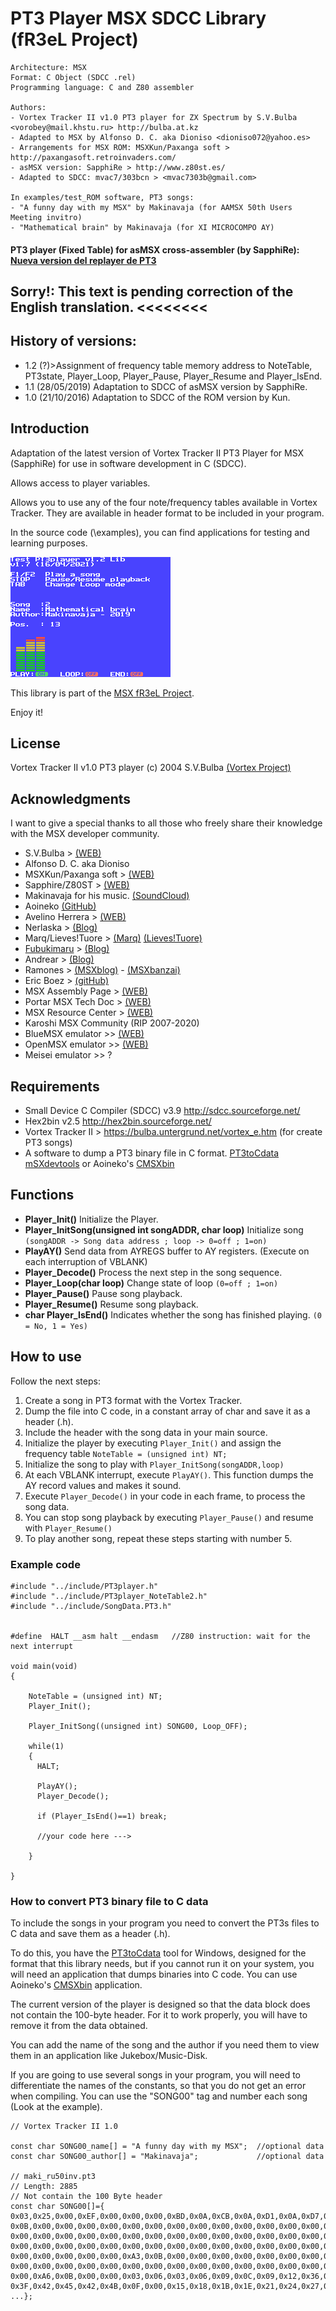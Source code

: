# PT3 Player MSX SDCC Library (fR3eL Project)

```
Architecture: MSX
Format: C Object (SDCC .rel)
Programming language: C and Z80 assembler

Authors: 
- Vortex Tracker II v1.0 PT3 player for ZX Spectrum by S.V.Bulba <vorobey@mail.khstu.ru> http://bulba.at.kz
- Adapted to MSX by Alfonso D. C. aka Dioniso <dioniso072@yahoo.es>
- Arrangements for MSX ROM: MSXKun/Paxanga soft > http://paxangasoft.retroinvaders.com/
- asMSX version: SapphiRe > http://www.z80st.es/
- Adapted to SDCC: mvac7/303bcn > <mvac7303b@gmail.com>

In examples/test_ROM software, PT3 songs:
- "A funny day with my MSX" by Makinavaja (for AAMSX 50th Users Meeting invitro)
- "Mathematical brain" by Makinavaja (for XI MICROCOMPO AY) 
```

#### PT3 player (Fixed Table) for asMSX cross-assembler (by SapphiRe): [Nueva version del replayer de PT3](http://www.z80st.es/blog/2008/11/19a-nueva-version-del-replayer-de-pt3)        


## Sorry!: This text is pending correction of the English translation. <<<<<<<<


## History of versions:
- 1.2 (?)>Assignment of frequency table memory address to NoteTable, PT3state, Player_Loop, Player_Pause, Player_Resume and Player_IsEnd.
- 1.1 (28/05/2019) Adaptation to SDCC of asMSX version by SapphiRe.
- 1.0 (21/10/2016) Adaptation to SDCC of the ROM version by Kun.


## Introduction

Adaptation of the latest version of Vortex Tracker II PT3 Player for MSX (SapphiRe) for use in software development in C (SDCC).

Allows access to player variables.

Allows you to use any of the four note/frequency tables available in Vortex Tracker. 
They are available in header format to be included in your program.  

In the source code (\examples), you can find applications for testing and learning purposes.

![TEST PT3player](https://raw.githubusercontent.com/mvac7/SDCC_PT3player/master/examples/test_ROM/GFX/TESTPT3.png)

This library is part of the [MSX fR3eL Project](https://github.com/mvac7/SDCC_MSX_fR3eL).

Enjoy it!



## License

Vortex Tracker II v1.0 PT3 player (c) 2004 S.V.Bulba [(Vortex Project)](https://bulba.untergrund.net/vortex_e.htm)



## Acknowledgments
  
I want to give a special thanks to all those who freely share their knowledge with the MSX developer community.

* S.V.Bulba > [(WEB)](http://bulba.at.kz) 
* Alfonso D. C. aka Dioniso
* MSXKun/Paxanga soft > [(WEB)](http://paxangasoft.retroinvaders.com/)
* Sapphire/Z80ST > [(WEB)](http://z80st.auic.es/)
* Makinavaja for his music. [(SoundCloud)](https://soundcloud.com/makimsx)
* Aoineko [(GitHub)](https://github.com/aoineko-fr)
* Avelino Herrera > [(WEB)](http://msx.atlantes.org/index_es.html)
* Nerlaska > [(Blog)](http://albertodehoyonebot.blogspot.com.es)
* Marq/Lieves!Tuore > [(Marq)](http://www.kameli.net/marq/) [(Lieves!Tuore)](http://www.kameli.net/lt/)
* [Fubukimaru](https://github.com/Fubukimaru) > [(Blog)](http://www.gamerachan.org/fubu/)
* Andrear > [(Blog)](http://andrear.altervista.org/home/msxsoftware.php)
* Ramones > [(MSXblog)](https://www.msxblog.es/tutoriales-de-programacion-en-ensamblador-ramones/) - [(MSXbanzai)](http://msxbanzai.tni.nl/dev/faq.html)
* Eric Boez > [(gitHub)](https://github.com/ericb59)
* MSX Assembly Page > [(WEB)](http://map.grauw.nl/resources/msxbios.php)
* Portar MSX Tech Doc > [(WEB)](https://problemkaputt.de/portar.htm)
* MSX Resource Center > [(WEB)](http://www.msx.org/)
* Karoshi MSX Community (RIP 2007-2020)
* BlueMSX emulator >> [(WEB)](http://www.bluemsx.com/)
* OpenMSX emulator >> [(WEB)](http://openmsx.sourceforge.net/)
* Meisei emulator >> ?



## Requirements

* Small Device C Compiler (SDCC) v3.9 http://sdcc.sourceforge.net/
* Hex2bin v2.5 http://hex2bin.sourceforge.net/ 
* Vortex Tracker II > https://bulba.untergrund.net/vortex_e.htm (for create PT3 songs)
* A software to dump a PT3 binary file in C format. [PT3toCdata mSXdevtools](https://github.com/mvac7/PT3toCdata) or Aoineko's [CMSXbin](https://github.com/aoineko-fr/CMSXbin)



## Functions

* **Player_Init()** Initialize the Player.
* **Player_InitSong(unsigned int songADDR, char loop)** Initialize song `(songADDR -> Song data address ; loop -> 0=off ; 1=on)`
* **PlayAY()** Send data from AYREGS buffer to AY registers. (Execute on each interruption of VBLANK)
* **Player_Decode()** Process the next step in the song sequence.
* **Player_Loop(char loop)** Change state of loop `(0=off ; 1=on)`
* **Player_Pause()** Pause song playback.
* **Player_Resume()** Resume song playback.
* **char Player_IsEnd()** Indicates whether the song has finished playing. `(0 = No, 1 = Yes)`



## How to use

Follow the next steps:

1) Create a song in PT3 format with the Vortex Tracker.
2) Dump the file into C code, in a constant array of char and save it as a header (.h).
3) Include the header with the song data in your main source. 
4) Initialize the player by executing `Player_Init()` and assign the frequency table `NoteTable = (unsigned int) NT;` 
5) Initialize the song to play with `Player_InitSong(songADDR,loop)`
6) At each VBLANK interrupt, execute `PlayAY()`. This function dumps the AY record values and makes it sound.
7) Execute `Player_Decode()` in your code in each frame, to process the song data.
8) You can stop song playback by executing `Player_Pause()` and resume with `Player_Resume()`
9) To play another song, repeat these steps starting with number 5.


### Example code

```
#include "../include/PT3player.h"
#include "../include/PT3player_NoteTable2.h"
#include "../include/SongData.PT3.h"


#define  HALT __asm halt __endasm   //Z80 instruction: wait for the next interrupt

void main(void)
{

    NoteTable = (unsigned int) NT;
    Player_Init();
    
    Player_InitSong((unsigned int) SONG00, Loop_OFF);
    
    while(1)
    {
      HALT;

      PlayAY();      
      Player_Decode();
      
      if (Player_IsEnd()==1) break;
      
      //your code here --->
            
    }
    
}
```



### How to convert PT3 binary file to C data

To include the songs in your program you need to convert the PT3s files to C data and save them as a header (.h).

To do this, you have the [PT3toCdata](https://github.com/mvac7/PT3toCdata) tool for Windows, designed for the format that this library needs, but if you cannot run it on your system, you will need an application that dumps binaries into C code. 
You can use Aoineko's [CMSXbin](https://github.com/aoineko-fr/CMSXbin) application.

The current version of the player is designed so that the data block does not contain the 100-byte header.
For it to work properly, you will have to remove it from the data obtained.

You can add the name of the song and the author if you need them to view them in an application like Jukebox/Music-Disk.

If you are going to use several songs in your program, you will need to differentiate the names of the constants, so that you do not get an error when compiling. 
You can use the "SONG00" tag and number each song (Look at the example).


```
// Vortex Tracker II 1.0 

const char SONG00_name[] = "A funny day with my MSX";  //optional data
const char SONG00_author[] = "Makinavaja";             //optional data

// maki_ru50inv.pt3
// Length: 2885
// Not contain the 100 Byte header
const char SONG00[]={
0x03,0x25,0x00,0xEF,0x00,0x00,0x00,0xBD,0x0A,0xCB,0x0A,0xD1,0x0A,0xD7,0x0A,0x99,
0x0B,0x00,0x00,0x00,0x00,0x00,0x00,0x00,0x00,0x00,0x00,0x00,0x00,0x00,0x00,0x00,
0x00,0x00,0x00,0x00,0x00,0x00,0x00,0x00,0x00,0x00,0x00,0x00,0x00,0x00,0x00,0x00,
0x00,0x00,0x00,0x00,0x00,0x00,0x00,0x00,0x00,0x00,0x00,0x00,0x00,0x00,0x00,0x00,
0x00,0x00,0x00,0x00,0x00,0xA3,0x0B,0x00,0x00,0x00,0x00,0x00,0x00,0x00,0x00,0x00,
0x00,0x00,0x00,0x00,0x00,0x00,0x00,0x00,0x00,0x00,0x00,0x00,0x00,0x00,0x00,0x00,
0x00,0xA6,0x0B,0x00,0x00,0x03,0x06,0x03,0x06,0x09,0x0C,0x09,0x12,0x36,0x39,0x3C,
0x3F,0x42,0x45,0x42,0x4B,0x0F,0x00,0x15,0x18,0x1B,0x1E,0x21,0x24,0x27,0x2A,0x2D,
...};
```
